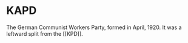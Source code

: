 # KAPD

The German Communist Workers Party, formed in April, 1920. It was a leftward split from the [[KPD]].
